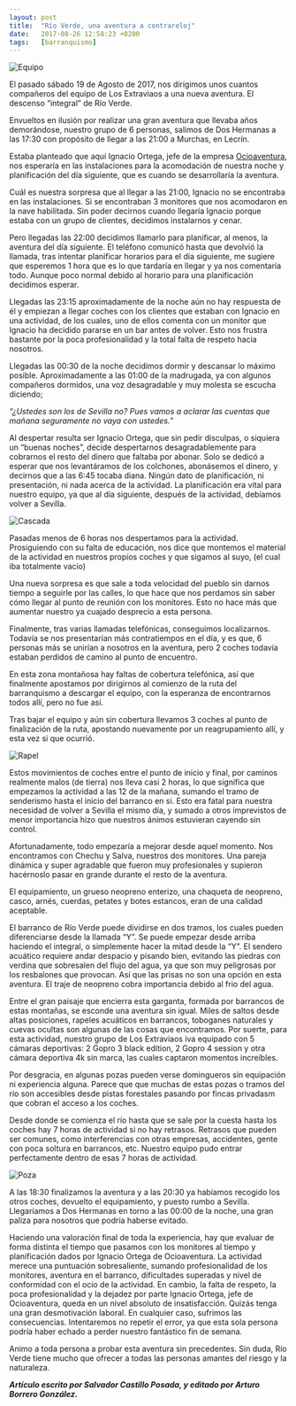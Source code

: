 ```yaml
---
layout: post
title:  "Río Verde, una aventura a contrareloj"
date:   2017-08-26 12:58:23 +0200
tags:	[barranquismo]
---
```


![Equipo][equipo]

El pasado sábado 19 de Agosto de 2017, nos dirigimos unos cuantos
compañeros del equipo de Los Extraviaos a una nueva aventura. El descenso
“integral” de Río Verde.

Envueltos en ilusión por realizar una gran aventura que llevaba años
demorándose, nuestro grupo de 6 personas, salimos de Dos Hermanas a las
17:30 con propósito de llegar a las 21:00 a Murchas, en Lecrín.

<!--more-->

Estaba planteado que aquí Ignacio Ortega, jefe de la empresa
[Ocioaventura][ocioaventura],
nos esperaría en las instalaciones para la acomodación de nuestra noche y
planificación del día siguiente, que es cuando se desarrollaría la aventura.

Cuál es nuestra sorpresa que al llegar a las 21:00, Ignacio no se encontraba
en las instalaciones. Si se encontraban 3 monitores que nos acomodaron en la
nave habilitada. Sin poder decirnos cuando llegaría Ignacio porque estaba con
un grupo de clientes, decidimos instalarnos y cenar.

Pero llegadas las 22:00 decidimos llamarlo para planificar, al menos, la
aventura del día siguiente. El teléfono comunicó hasta que devolvió la llamada,
tras intentar planificar horarios para el día siguiente, me sugiere que
esperemos 1 hora que es lo que tardaría en llegar y ya nos comentaría todo.
Aunque poco normal debido al horario para una planificación decidimos esperar.

Llegadas las 23:15 aproximadamente de la noche aún no hay respuesta de él y
empiezan a llegar coches con los clientes que estaban con Ignacio en una
actividad, de los cuales, uno de ellos comenta con un monitor que Ignacio
ha decidido pararse en un bar antes de volver.
Esto nos frustra bastante por la poca profesionalidad y la total falta de
respeto hacia nosotros.

Llegadas las 00:30 de la noche decidimos dormir y descansar lo máximo posible.
Aproximadamente a las 01:00 de la madrugada, ya con algunos compañeros
dormidos, una voz desagradable y muy molesta se escucha diciendo;

_“¿Ustedes son los de Sevilla no? Pues vamos a aclarar las cuentas que
mañana seguramente no vaya con ustedes.”_

Al despertar resulta ser Ignacio Ortega, que sin pedir disculpas, o siquiera un
“buenas noches”, decide despertarnos desagradablemente para cobrarnos el
resto del dinero que faltaba por abonar. Solo se dedicó a esperar que nos
levantáramos de los colchones, abonásemos el dinero, y decirnos que a las
6:45 tocaba diana. Ningún dato de planificación, ni presentación, ni nada
acerca de la actividad. La planificación era vital para nuestro equipo, ya que
al día siguiente, después de la actividad, debíamos volver a Sevilla.

![Cascada][cascada]

Pasadas menos de 6 horas nos despertamos para la actividad. Prosiguiendo
con su falta de educación, nos dice que montemos el material de la actividad
en nuestros propios coches y que sigamos al suyo, (el cual iba totalmente
vacío)

Una nueva sorpresa es que sale a toda velocidad del pueblo sin darnos tiempo
a seguirle por las calles, lo que hace que nos perdamos sin saber cómo llegar
al punto de reunión con los monitores. Esto no hace más que aumentar nuestro
ya cuajado desprecio a esta persona.

Finalmente, tras varias llamadas telefónicas, conseguimos localizarnos.
Todavía se nos presentarían más contratiempos en el día, y es que, 6 personas
más se unirían a nosotros en la aventura, pero 2 coches todavía estaban
perdidos de camino al punto de encuentro.

En esta zona montañosa hay faltas de cobertura telefónica, así que finalmente
apostamos por dirigirnos al comienzo de la ruta del barranquismo a descargar
el equipo, con la esperanza de encontrarnos todos allí, pero no fue así.

Tras bajar el equipo y aún sin cobertura llevamos 3 coches al punto de
finalización de la ruta, apostando nuevamente por un reagrupamiento allí, y
esta vez si que ocurrió.

![Rapel][rapel]

Estos movimientos de coches entre el punto de inicio y final, por caminos
realmente malos (de tierra) nos lleva casi 2 horas, lo que significa que
empezamos la actividad a las 12 de la mañana, sumando el tramo de senderismo
hasta el inicio del barranco en si.
Esto era fatal para nuestra necesidad de volver a Sevilla el mismo día, y
sumado a otros imprevistos de menor importancia hizo que nuestros ánimos
estuvieran cayendo sin control.

Afortunadamente, todo empezaría a mejorar desde aquel momento. Nos encontramos
con Chechu y Salva, nuestros dos monitores. Una pareja dinámica y super
agradable que fueron muy profesionales y supieron hacérnoslo pasar en grande
durante el resto de la aventura.

El equipamiento, un grueso neopreno enterizo, una chaqueta de neopreno, casco,
arnés, cuerdas, petates y botes estancos, eran de una calidad aceptable.

El barranco de Río Verde puede dividirse en dos tramos, los cuales pueden
diferenciarse desde la llamada “Y”. Se puede empezar desde arriba haciendo el
integral, o simplemente hacer la mitad desde la “Y”.
El sendero acuático requiere andar despacio y pisando bien, evitando las
piedras con verdina que sobresalen del flujo del agua, ya que son muy
peligrosas por los resbalones que provocan. Así que las prisas no son una
opción en esta aventura. El traje de neopreno cobra importancia debido al frio
del agua.

Entre el gran paisaje que encierra esta garganta, formada por barrancos de
estas montañas, se esconde una aventura sin igual. Miles de saltos desde altas
posiciones, rapeles acuáticos en barrancos, toboganes naturales y cuevas
ocultas son algunas de las cosas que encontramos. Por suerte, para esta
actividad, nuestro grupo de Los Extraviaos iva equipado con 5 cámaras
deportivas: 2 Gopro 3 black edition, 2 Gopro 4 session y otra cámara deportiva
4k sin marca, las cuales captaron momentos increíbles.

Por desgracia, en algunas pozas pueden verse domingueros sin equipación ni
experiencia alguna. Parece que que muchas de estas pozas o tramos del río son
accesibles desde pistas forestales pasando por fincas privadasm que cobran el
acceso a los coches.

Desde donde se comienza el río hasta que se sale por la cuesta hasta los
coches hay 7 horas de actividad si no hay retrasos. Retrasos que pueden ser
comunes, como interferencias con otras empresas, accidentes, gente con poca
soltura en barrancos, etc. Nuestro equipo pudo entrar perfectamente dentro de
esas 7 horas de actividad.

![Poza][poza]

A las 18:30 finalizamos la aventura y a las 20:30 ya habíamos recogido los
otros coches, devuelto el equipamiento, y puesto rumbo a Sevilla. 
Llegaríamos a Dos Hermanas en torno a las 00:00 de la noche, una gran paliza
para nosotros que podría haberse evitado.

Haciendo una valoración final de toda la experiencia, hay que evaluar de forma
distinta el tiempo que pasamos con los monitores al tiempo y planificación
dados por Ignacio Ortega de Ocioaventura.
La actividad merece una puntuación sobresaliente, sumando profesionalidad de
los monitores, aventura en el barranco, dificultades superadas y nivel de
conformidad con el ocio de la actividad. En cambio, la falta de respeto, la poca
profesionalidad y la dejadez por parte Ignacio Ortega, jefe de Ocioaventura,
queda en un nivel absoluto de insatisfacción. Quizás tenga una gran
desmotivación laboral. En cualquier caso, sufrimos las consecuencias.
Intentaremos no repetir el error, ya que esta sola persona podría haber echado
a perder nuestro fantástico fin de semana.

Animo a toda persona a probar esta aventura sin precedentes. Sin duda, Río
Verde tiene mucho que ofrecer a todas las personas amantes del riesgo y la
naturaleza.

___Artículo escrito por Salvador Castillo Posada, y editado por Arturo
Borrero González.___

[ocioaventura]:	http://ocioaventura.es/
[poza]:		{{site.url}}/assets/2017082601-poza.png
[equipo]:	{{site.url}}/assets/2017082602-equipo.png
[cascada]:	{{site.url}}/assets/2017082603-cascada.png
[rapel]:	{{site.url}}/assets/2017082604-rapel.png
